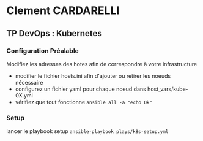 # Clement CARDARELLI

## TP DevOps : Kubernetes

### Configuration Préalable

Modifiez les adresses des hotes afin de correspondre à votre infrastructure

* modifier le fichier hosts.ini afin d'ajouter ou retirer les noeuds nécessaire
* configurez un fichier yaml pour chaque noeud dans host_vars/kube-0X.yml
* vérifiez que tout fonctionne
`` ansible all -a "echo Ok" ``

### Setup
lancer le playbook setup
`` ansible-playbook plays/k8s-setup.yml ``
